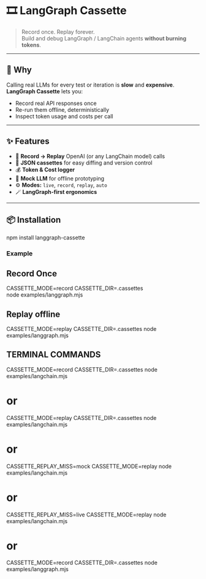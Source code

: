 # 🎞️ LangGraph Cassette

> Record once. Replay forever.  
> Build and debug LangGraph / LangChain agents **without burning tokens**.

---

## 🚀 Why

Calling real LLMs for every test or iteration is **slow** and **expensive**.  
**LangGraph Cassette** lets you:

- Record real API responses once
- Re-run them offline, deterministically
- Inspect token usage and costs per call

---

## ✨ Features

- 🔄 **Record → Replay** OpenAI (or any LangChain model) calls
- 💾 **JSON cassettes** for easy diffing and version control
- 💰 **Token & Cost logger**
- 🧩 **Mock LLM** for offline prototyping
- ⚙️ **Modes:** `live`, `record`, `replay`, `auto`
- 🪄 **LangGraph-first ergonomics**

---

## 📦 Installation

npm install langgraph-cassette

### Example
## Record Once

CASSETTE_MODE=record CASSETTE_DIR=.cassettes \
node examples/langgraph.mjs

## Replay offline

CASSETTE_MODE=replay CASSETTE_DIR=.cassettes node examples/langgraph.mjs


## TERMINAL COMMANDS

CASSETTE_MODE=record CASSETTE_DIR=.cassettes node examples/langchain.mjs
# or
CASSETTE_MODE=replay CASSETTE_DIR=.cassettes node examples/langchain.mjs
# or
CASSETTE_REPLAY_MISS=mock CASSETTE_MODE=replay node examples/langchain.mjs
# or
CASSETTE_REPLAY_MISS=live CASSETTE_MODE=replay node examples/langchain.mjs
# or
CASSETTE_MODE=record CASSETTE_DIR=.cassettes node examples/langgraph.mjs